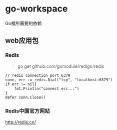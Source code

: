 # go-workspace
Go橙所需要的依赖



## web应用包
### Redis

> go get github.com/gomodule/redigo/redis

```
// redis connection port 6379 
conn, err := redis.Dial("tcp", "localhost:6379")
if err != nil{
	fmt.Println("connect err...")
}
defer conn.Close()

```

### Redis中国官方网站
http://redis.cn/




